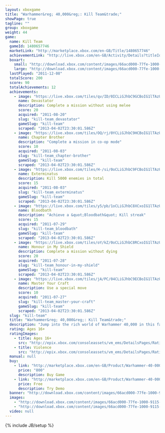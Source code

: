 ```yaml
---
layout: xboxgame
title: "Warhammer&reg; 40,000&reg;: Kill Team&trade;"
showPage: true
tagline: ""
group: xboxgame
weight: 44
game: 
  name: Kill Team
  gameId: 1480657746
  marketLink: "http://marketplace.xbox.com/en-GB/Title/1480657746"
  achievementLink: "http://live.xbox.com/en-GB/Activity/Details?titleId=1480657746"
  boxart: 
    small: "http://download.xbox.com/content/images/66acd000-77fe-1000-9115-d80258410b52/1033/boxartsm.jpg"
    large: "http://download.xbox.com/content/images/66acd000-77fe-1000-9115-d80258410b52/1033/boxartlg.jpg"
  lastPlayed: "2011-12-08"
  totalScore: 200
  score: 90
  totalAchievements: 12
  achievements: 
    - image: "https://live.xbox.com/tiles/qv/ID/0ICLiGJhbC9GCBoIG1lTAzUyL2FjaC8wLzIyAAAAAOfn5-8s8rY=.jpg"
      name: Devastator
      description: Complete a mission without using melee
      score: 20
      acquired: "2011-08-20"
      slug: "kill-team_devastator"
      gameSlug: "kill-team"
      scraped: "2013-04-02T23:30:01.586Z"
    - image: "https://live.xbox.com/tiles/OQ/rj/0YCLiGJhbC9HCBoIG1lTAzUyL2FjaC8wLzIzAAAAAOfn5-7MCiU=.jpg"
      name: Chapter Brother
      description: "Complete a mission in co-op mode"
      score: 10
      acquired: "2011-08-03"
      slug: "kill-team_chapter-brother"
      gameSlug: "kill-team"
      scraped: "2013-04-02T23:30:01.586Z"
    - image: "https://live.xbox.com/tiles/H-/si/0oCLiGJhbC9FCBoIG1lTAzUyL2FjaC8wLzIxAAAAAOfn5-0N+wM=.jpg"
      name: Exterminatus
      description: Kill 5000 enemies in total
      score: 15
      acquired: "2011-08-03"
      slug: "kill-team_exterminatus"
      gameSlug: "kill-team"
      scraped: "2013-04-02T23:30:01.586Z"
    - image: "https://live.xbox.com/tiles/y5/pb/1oCLiGJhbC8XCxoIG1lTAzUyL2FjaC8wLzFjAAAAAOfn5-l0mtc=.jpg"
      name: Bloodbath
      description: "Achieve a &quot;Bloodbath&quot; Kill streak"
      score: 15
      acquired: "2011-07-29"
      slug: "kill-team_bloodbath"
      gameSlug: "kill-team"
      scraped: "2013-04-02T23:30:01.586Z"
    - image: "https://live.xbox.com/tiles/oY/kZ/0oCLiGJhbC8RCxoIG1lTAzUyL2FjaC8wLzFlAAAAAOfn5-02ib0=.jpg"
      name: Honour in My Shield
      description: Complete a mission without dying
      score: 20
      acquired: "2011-07-28"
      slug: "kill-team_honour-in-my-shield"
      gameSlug: "kill-team"
      scraped: "2013-04-02T23:30:01.586Z"
    - image: "https://live.xbox.com/tiles/jA/PC/04CLiGJhbC9ECBoIG1lTAzUyL2FjaC8wLzIwAAAAAOfn5-ztA5A=.jpg"
      name: Master Your Craft
      description: Use a special move
      score: 10
      acquired: "2011-07-27"
      slug: "kill-team_master-your-craft"
      gameSlug: "kill-team"
      scraped: "2013-04-02T23:30:01.586Z"
  slug: "kill-team"
  title: "Warhammer&reg; 40,000&reg;: Kill Team&trade;"
  description: "Jump into the rich world of Warhammer 40,000 in this fast paced 3rd person action shooter. As one of the Emperor&apos;s Elite Space Marines you have been sent on a vital mission to assault a gigantic Ork Kroozer headed for an Imperial Forge World.  Choose your Space Marine Chapter and weapons class and commence the purging of brutal Orks and vicious Tyranids on board.  Team up to form a 2-man Kill Team in same screen co-op mode and benefit from multiple team pickups to help survive the onslaught. Reap the rewards on completing your missions by unlocking an exclusive Power Sword weapon to use in Warhammer 40,000: Space Marine!"
  rating: Ages 16+
  ratingImages: 
    - title: Ages 16+
      src: "http://epix.xbox.com/consoleassets/vm_ems/DetailsPages/RatingSystemID/14/default/Values/14004.png"
    - title: Violence
      src: "http://epix.xbox.com/consoleassets/vm_ems/DetailsPages/RatingSystemID/14/default/Descriptors/14005.png"
  manual: null
  buy: 
    - link: "http://marketplace.xbox.com/en-GB/Product/Warhammer-40-000-Kill-Team/66acd000-77fe-1000-9115-d80258410b52?purchase=1&amp;DownloadType=Game"
      price: "800"
      description: Buy Game
    - link: "http://marketplace.xbox.com/en-GB/Product/Warhammer-40-000-Kill-Team/66acd000-77fe-1000-9115-d80258410b52?purchase=1&amp;DownloadType=GameDemo"
      price: Free
      description: Try Demo
  banner: "http://download.xbox.com/content/images/66acd000-77fe-1000-9115-d80258410b52/1033/banner.png"
  images: 
    - "http://download.xbox.com/content/images/66acd000-77fe-1000-9115-d80258410b52/1033/screenlg1.jpg"
    - "http://download.xbox.com/content/images/66acd000-77fe-1000-9115-d80258410b52/1033/screenlg2.jpg"
  video: null
---
```

{% include JB/setup %}